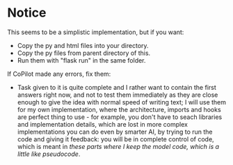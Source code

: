 # Notice

This seems to be a simplistic implementation, but if you want:
- Copy the py and html files into your directory.
- Copy the py files from parent directory of this.
- Run them with "flask run" in the same folder.

If CoPilot made any errors, fix them:
- Task given to it is quite complete and I rather want to contain the first answers right now, and not to test them immediately as they are close enough to give the idea with normal speed of writing text; I will use them for my own implementation, where the architecture, imports and hooks are perfect thing to use - for example, you don't have to seach libraries and implementation details, which are lost in more complex implementations you can do even by smarter AI, by trying to run the code and giving it feedback: you will be in complete control of code, which is meant in _these parts where I keep the model code, which is a little like pseudocode_.
